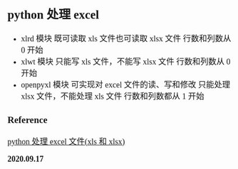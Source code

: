 <font size=4 face="楷体">

## python 处理 excel

- xlrd 模块
  既可读取 xls 文件也可读取 xlsx 文件
  行数和列数从 0 开始
- xlwt 模块
  只能写 xls 文件，不能写 xlsx 文件
  行数和列数从 0 开始
- openpyxl 模块
  可实现对 excel 文件的读、写和修改
  只能处理 xlsx 文件，不能处理 xls 文件
  行数和列数都从 1 开始

### Reference

[python 处理 excel 文件(xls 和 xlsx)](https://www.cnblogs.com/Forever77/p/11135124.html)

**2020.09.17**
